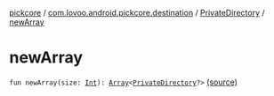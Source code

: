 [pickcore](../../index.md) / [com.lovoo.android.pickcore.destination](../index.md) / [PrivateDirectory](index.md) / [newArray](./new-array.md)

# newArray

`fun newArray(size: `[`Int`](https://kotlinlang.org/api/latest/jvm/stdlib/kotlin/-int/index.html)`): `[`Array`](https://kotlinlang.org/api/latest/jvm/stdlib/kotlin/-array/index.html)`<`[`PrivateDirectory`](index.md)`?>` [(source)](https://github.com/lovoo/android-pickpic/blob/master/pickcore/pickcore/src/main/kotlin/com/lovoo/android/pickcore/destination/PrivateDirectory.kt#L62)